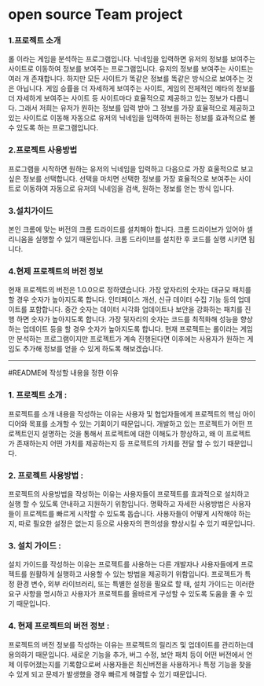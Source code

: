 # open source Team project
### 1.프로젝트 소개
  롤 이라는 게임을 분석하는 프로그램입니다. 닉네임을 입력하면 유저의 정보를 보여주는 사이트로 이동하여 정보를 보여주는 프로그램입니다. 
유저의 정보를 보여주는 사이트는 여러 개 존재합니다. 하지만 모든 사이트가 똑같은 정보를 똑같은 방식으로 보여주는 것 은 아닙니다. 게임 승률을 더 자세하게 보여주는 사이트, 게임의 전체적인 메타의 정보를 더 자세하게 보여주는 사이트 등 사이트마다 효율적으로 제공하고 있는 정보가 다릅니다. 
그래서 저희는 유저가 원하는 정보를 입력 받아 그 정보를 가장 효율적으로 제공하고 있는 사이트로 이동해 자동으로 유저의 닉네임을 입력하여 원하는 정보를 효과적으로 볼 수 있도록 하는 프로그램입니다.

### 2.프로젝트 사용방법
  프로그램을 시작하면 원하는 유저의 닉네임을 입력하고 다음으로 가장 효울적으로 보고 싶은 정보를 선택합니다. 
선택을 마치면 선택한 정보를 가장 효율적으로 보여주는 사이트로 이동하여 자동으로 유저의 닉네임을 검색, 원하는 정보를 얻는 방식 입니다.

### 3.설치가이드
  본인 크롬에 맞는 버전의 크롬 드라이드를 설치해야 합니다. 크롬 드라이브가 있어야 셀리니움을 실행할 수 있기 때문입니다. 크롬 드라이브를 설치한 후 코드를 실행 시키면 됩니다. 

### 4.현제 프로젝트의 버전 정보
  현재 프로젝트의 버전은 1.0.0으로 정하였습니다. 
가장 앞자리의 숫자는 대규모 패치를 할 경우 숫자가 높아지도록 합니다. 인터페이스 개선, 신규 데이터 수집 기능 등의 업데이트를 포함합니다. 
중간 숫자는 데이터 시각화 업데이트나 보안을 강화하는 패치를 진행 하면 숫자가 높아지도록 합니다. 
가장 뒷자리의 숫자는 코드를 최적화해 성능을 향상하는 업데이트 등을 할 경우 숫자가 높아지도록 합니다. 
현재 프로젝트는 롤이라는 게임만 분석하는 프로그램이지만 프로젝트가 계속 진행된다면 이후에는 사용자가 원하는 게임도 추가해 정보를 얻을 수 있게 하도록 해보겠습니다. 

***
#README에 작성할 내용을 정한 이유

### 1. 프로젝트 소개 : 
프로젝트를 소개 내용을 작성하는 이유는 사용자 및 협업자들에게 프로젝트의 핵심 아이디어와 목표를 소개할 수 있는 기회이기 때문입니다. 개발하고 있는 프로젝트가 어떤 프로젝트인지 설명하는 것을 통해서 프로젝트에 대한 이해도가 향상하고, 왜 이 프로젝트가 존재하는지 어떤 가치를 제공하는지 등 프로젝트의 가치를 전달 할 수 있기 때문입니다.

### 2. 프로젝트 사용방법 :
프로젝트의 사용방법을 작성하는 이유는 사용자들이 프로젝트를 효과적으로 설치하고 실행 할 수 있도록 안내하고 지원하기 위함입니다. 명확하고 자세한 사용방법은 사용자들이 프로젝트를 빠르게 시작할 수 있도록 돕습니다. 사용자들이 어떻게 시작해야 하는지, 따로 필요한 설정은 없는지 등으로 사용자의 편의성을 향상시킬 수 있기 때문입니다. 

### 3. 설치 가이드 :
설치 가이드를 작성하는 이유는 프로젝트를 사용하는 다른 개발자나 사용자들에게 프로젝트를 원활하게 실행하고 사용할 수 있는 방법을 제공하기 위함입니다. 프로젝트가 특정 환경 변수, 외부 라이브러리, 또는 특별한 설정을 필요로 할 때, 설치 가이드는 이러한 요구 사항을 명시하고 사용자가 프로젝트를 올바르게 구성할 수 있도록 도움을 줄 수 있기 때문입니다. 

### 4. 현제 프로젝트의 버전 정보 :
프로젝트의 버전 정보를 작성하는 이유는 프로젝트의 릴리즈 및 업데이트를 관리하는데 용의하기 때문입니다. 새로운 기능을 추가, 버그 수정, 보안 패치 등이 어떤 버전에서 언제 이루어졌는지를 기록함으로써 사용자들은 최신버전을 사용하거나 특정 기능을 찾을 수 있게 되고 문제가 발생했을 경우 빠르게 해결할 수 있기 때문입니다. 
